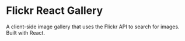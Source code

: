 # Flickr React Gallery
A client-side image gallery that uses the Flickr API to search for images.  Built with React.



